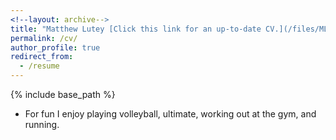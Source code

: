 ```yaml
---
<!--layout: archive-->
title: "Matthew Lutey [Click this link for an up-to-date CV.](/files/MLutey.pdf)"
permalink: /cv/
author_profile: true
redirect_from:
  - /resume
---
```

{% include base_path %}
* For fun I enjoy playing volleyball, ultimate,  working out at the gym, and running.
<!-- * I've been spending my free time putting different operating systems on both Mac and Windows PCs. I've been running operating systems inside a virtual environment (Windows inside Mac, and Linux inside Windows), removing an operating system (Windows) and adding a new one (Linux), booting a computer into two different operating systems (Windows, and Linux), and lastly booting an operating system from an external drive (Windows on Mac). Just for a project. -->
